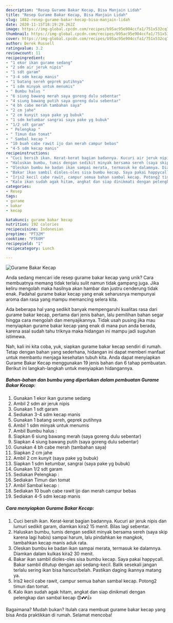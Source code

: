 ```yaml
---
description: "Resep Gurame Bakar Kecap, Bisa Manjain Lidah"
title: "Resep Gurame Bakar Kecap, Bisa Manjain Lidah"
slug: 1882-resep-gurame-bakar-kecap-bisa-manjain-lidah
date: 2020-11-15T18:19:29.262Z
image: https://img-global.cpcdn.com/recipes/b95ac95e904ccfa1/751x532cq70/gurame-bakar-kecap-foto-resep-utama.jpg
thumbnail: https://img-global.cpcdn.com/recipes/b95ac95e904ccfa1/751x532cq70/gurame-bakar-kecap-foto-resep-utama.jpg
cover: https://img-global.cpcdn.com/recipes/b95ac95e904ccfa1/751x532cq70/gurame-bakar-kecap-foto-resep-utama.jpg
author: Derek Russell
ratingvalue: 3.2
reviewcount: 11
recipeingredient:
- "1 ekor ikan gurame sedang"
- "2 sdm air jeruk nipis"
- "1 sdt garam"
- "3-4 sdm kecap manis"
- "1 batang sereh geprek putihnya"
- "1 sdm minyak untuk menumis"
- " Bumbu halus "
- "6 siung bawang merah saya goreng dulu sebentar"
- "4 siung bawang putih saya goreng dulu sebentar"
- "4 bh cabe merah tambahan saya"
- "2 cm jahe"
- "2 cm kunyit saya pake yg bubuk"
- "1 sdm ketumbar sangrai saya pake yg bubuk"
- "1/2 sdt garam"
- " Pelengkap "
- " Timun dan tomat"
- " Sambal kecap "
- "10 buah cabe rawit ijo dan merah campur bebas"
- "4-5 sdm kecap manis"
recipeinstructions:
- "Cuci bersih ikan. Kerat-kerat bagian badannya. Kucuri air jeruk nipis dan lumuri sedikit garam, diamkan kira2 15 menit. Bilas lagi sebentar."
- "Haluskan bumbu, tumis dengan sedikit minyak bersama sereh (saya skip karena lagi habis) sampai harum, lalu pindahkan ke mangkok, tambahkan kecap manis aduk rata."
- "Oleskan bumbu ke badan ikan sampai merata, termasuk ke dalamnya. Diamkan dalam kulkas kira2 30 menit."
- "Bakar ikan sambil dioles-oles sisa bumbu kecap. Saya pakai happycall. Bakar sambil ditutup dengan api sedang-kecil. Balik sesekali jangan terlalu sering ikan bisa hancur/belah. Pastikan daging ikannya matang ya."
- "Iris2 kecil cabe rawit, campur semua bahan sambal kecap. Potong2 timun dan tomat."
- "Kalo ikan sudah agak hitam, angkat dan siap dinikmati dengan pelengkap dan sambal kecap 😍💕💕👍"
categories:
- Resep
tags:
- gurame
- bakar
- kecap

katakunci: gurame bakar kecap 
nutrition: 192 calories
recipecuisine: Indonesian
preptime: "PT32M"
cooktime: "PT60M"
recipeyield: "1"
recipecategory: Lunch

---
```



![Gurame Bakar Kecap](https://img-global.cpcdn.com/recipes/b95ac95e904ccfa1/751x532cq70/gurame-bakar-kecap-foto-resep-utama.jpg)

Anda sedang mencari ide resep gurame bakar kecap yang unik? Cara membuatnya memang tidak terlalu sulit namun tidak gampang juga. Jika keliru mengolah maka hasilnya akan hambar dan justru cenderung tidak enak. Padahal gurame bakar kecap yang enak seharusnya mempunyai aroma dan rasa yang mampu memancing selera kita.



Ada beberapa hal yang sedikit banyak mempengaruhi kualitas rasa dari gurame bakar kecap, pertama dari jenis bahan, lalu pemilihan bahan segar hingga cara mengolah dan menyajikannya. Tidak usah pusing jika mau menyiapkan gurame bakar kecap yang enak di mana pun anda berada, karena asal sudah tahu triknya maka hidangan ini mampu jadi suguhan istimewa.


Nah, kali ini kita coba, yuk, siapkan gurame bakar kecap sendiri di rumah. Tetap dengan bahan yang sederhana, hidangan ini dapat memberi manfaat untuk membantu menjaga kesehatan tubuh kita. Anda dapat menyiapkan Gurame Bakar Kecap menggunakan 19 jenis bahan dan 6 tahap pembuatan. Berikut ini langkah-langkah untuk menyiapkan hidangannya.

<!--inarticleads1-->

##### Bahan-bahan dan bumbu yang diperlukan dalam pembuatan Gurame Bakar Kecap:

1. Gunakan 1 ekor ikan gurame sedang
1. Ambil 2 sdm air jeruk nipis
1. Gunakan 1 sdt garam
1. Sediakan 3-4 sdm kecap manis
1. Gunakan 1 batang sereh, geprek putihnya
1. Ambil 1 sdm minyak untuk menumis
1. Ambil  Bumbu halus :
1. Siapkan 6 siung bawang merah (saya goreng dulu sebentar)
1. Siapkan 4 siung bawang putih (saya goreng dulu sebentar)
1. Gunakan 4 bh cabe merah (tambahan saya)
1. Siapkan 2 cm jahe
1. Ambil 2 cm kunyit (saya pake yg bubuk)
1. Siapkan 1 sdm ketumbar, sangrai (saya pake yg bubuk)
1. Gunakan 1/2 sdt garam
1. Sediakan  Pelengkap :
1. Sediakan  Timun dan tomat
1. Ambil  Sambal kecap :
1. Sediakan 10 buah cabe rawit ijo dan merah campur bebas
1. Sediakan 4-5 sdm kecap manis




<!--inarticleads2-->

##### Cara menyiapkan Gurame Bakar Kecap:

1. Cuci bersih ikan. Kerat-kerat bagian badannya. Kucuri air jeruk nipis dan lumuri sedikit garam, diamkan kira2 15 menit. Bilas lagi sebentar.
1. Haluskan bumbu, tumis dengan sedikit minyak bersama sereh (saya skip karena lagi habis) sampai harum, lalu pindahkan ke mangkok, tambahkan kecap manis aduk rata.
1. Oleskan bumbu ke badan ikan sampai merata, termasuk ke dalamnya. Diamkan dalam kulkas kira2 30 menit.
1. Bakar ikan sambil dioles-oles sisa bumbu kecap. Saya pakai happycall. Bakar sambil ditutup dengan api sedang-kecil. Balik sesekali jangan terlalu sering ikan bisa hancur/belah. Pastikan daging ikannya matang ya.
1. Iris2 kecil cabe rawit, campur semua bahan sambal kecap. Potong2 timun dan tomat.
1. Kalo ikan sudah agak hitam, angkat dan siap dinikmati dengan pelengkap dan sambal kecap 😍💕💕👍




Bagaimana? Mudah bukan? Itulah cara membuat gurame bakar kecap yang bisa Anda praktikkan di rumah. Selamat mencoba!
